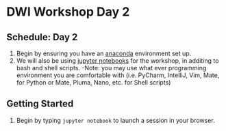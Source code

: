 # DWI Workshop Day 2

## Schedule: Day 2

1. Begin by ensuring you have an [anaconda](https://www.machinelearningplus.com/deployment/conda-create-environment-and-everything-you-need-to-know-to-manage-conda-virtual-environment/) environment set up.
2. We will also be using [jupyter notebooks](https://jupyter.org/install) for the workshop, in additing to bash and shell scripts.
  -Note: you may use what ever programming environment you are comfortable with (i.e. PyCharm, IntelliJ, Vim, Mate, for Python or Mate, Pluma, Nano, etc. for Shell scripts)
  

## Getting Started 
1. Begin by typing `jupyter notebook` to launch a session in your browser.
